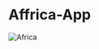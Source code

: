 # Affrica-App 

![Africa](https://user-images.githubusercontent.com/108693860/183265845-ae93ef98-a0b8-4ec4-9f9a-9d1b3eef204e.png)
